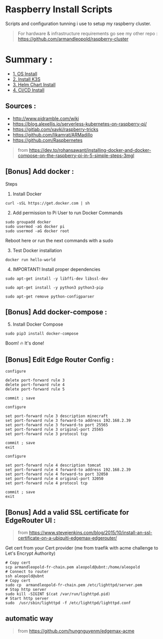 # Raspberry Install Scripts
Scripts and configuration tunning i use to setup my raspberry cluster.

> For hardware & infrastructure requirements go see my other repo : https://github.com/armandleopold/raspberry-cluster

# Summary :

* [1. OS Install](os-boot-install/README.md)
* [2. Install K3S](k3s-install/README.md)
* [3. Helm Chart Install](helm-charts-install/README.md)
* [4. CI/CD Install](ci-cd-install/README.md)

## Sources : 
* http://www.pidramble.com/wiki
* https://blog.alexellis.io/serverless-kubernetes-on-raspberry-pi/
* https://gitlab.com/xavki/raspberry-tricks
* https://github.com/likamrat/ARMadillo
* https://github.com/Raspbernetes

> from https://dev.to/rohansawant/installing-docker-and-docker-compose-on-the-raspberry-pi-in-5-simple-steps-3mgl

## [Bonus] Add docker :

Steps
1. Install Docker
```
curl -sSL https://get.docker.com | sh
```
2. Add permission to Pi User to run Docker Commands
```
sudo groupadd docker
sudo usermod -aG docker pi
sudo usermod -aG docker root
```
Reboot here or run the next commands with a sudo

3. Test Docker installation
```
docker run hello-world
```
4. IMPORTANT! Install proper dependencies
```
sudo apt-get install -y libffi-dev libssl-dev

sudo apt-get install -y python3 python3-pip

sudo apt-get remove python-configparser
```
## [Bonus] Add docker-compose :

5. Install Docker Compose
```
sudo pip3 install docker-compose
```
Boom! 🔥 It's done!


## [Bonus] Edit Edge Router Config : 

```
configure

delete port-forward rule 3
delete port-forward rule 4
delete port-forward rule 5

commit ; save

configure

set port-forward rule 3 description minecraft
set port-forward rule 3 forward-to address 192.168.2.39
set port-forward rule 3 forward-to port 25565
set port-forward rule 3 original-port 25565
set port-forward rule 3 protocol tcp

commit ; save
exit

configure

set port-forward rule 4 description tomcat
set port-forward rule 4 forward-to address 192.168.2.39
set port-forward rule 4 forward-to port 32050
set port-forward rule 4 original-port 32050
set port-forward rule 4 protocol tcp

commit ; save
exit
```

## [Bonus] Add a valid SSL certificate for EdgeRouter UI : 
> from https://www.stevejenkins.com/blog/2015/10/install-an-ssl-certificate-on-a-ubiquiti-edgemax-edgerouter/

Get cert from your Cert provider (me from traefik with acme challenge to Let's Encrypt Authority)
```
# Copy cert
scp armandleopold-fr-chain.pem aleopold@ubnt:/home/aleopold
# Connect to router
ssh aleopold@ubnt
# Copy cert
sudo cp  armandleopold-fr-chain.pem /etc/lighttpd/server.pem
# Stop http server
sudo kill -SIGINT $(cat /var/run/lighttpd.pid)
# Start http server
sudo  /usr/sbin/lighttpd -f /etc/lighttpd/lighttpd.conf
```

## **automatic way**
> from https://github.com/hungnguyenm/edgemax-acme

